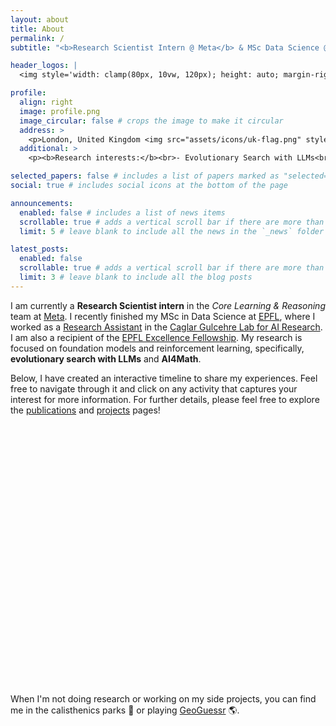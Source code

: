```yaml
---
layout: about
title: About
permalink: /
subtitle: "<b>Research Scientist Intern @ Meta</b> & MSc Data Science @ EPFL"

header_logos: |
  <img style='width: clamp(80px, 10vw, 120px); height: auto; margin-right:15px; vertical-align:bottom; transform: translateY(7px);' src='assets/img/meta-logo.png'/><img style='width: clamp(80px, 3.75vw, 120px); height: auto; margin-right:10px; vertical-align:bottom; transform: translateY(8px)' src='assets/img/epfl-logo.png'/>

profile:
  align: right
  image: profile.png
  image_circular: false # crops the image to make it circular
  address: >
    <p>London, United Kingdom <img src="assets/icons/uk-flag.png" style="display:inline-block;height:1em; width:auto; transform:translate(0, -0.2em)"/></p>
  additional: >
    <p><b>Research interests:</b><br>- Evolutionary Search with LLMs<br>- AI for Science<br>- Reinforcement Learning</p>

selected_papers: false # includes a list of papers marked as "selected={true}"
social: true # includes social icons at the bottom of the page

announcements:
  enabled: false # includes a list of news items
  scrollable: true # adds a vertical scroll bar if there are more than 3 news items
  limit: 5 # leave blank to include all the news in the `_news` folder

latest_posts:
  enabled: false
  scrollable: true # adds a vertical scroll bar if there are more than 3 new posts items
  limit: 3 # leave blank to include all the blog posts
---
```


I am currently a **Research Scientist intern** in the <i>Core Learning & Reasoning</i> team at [Meta](https://ai.meta.com/research/). I recently finished my MSc in Data Science at [EPFL](https://www.epfl.ch/education/master/programs/data-science/), where I worked as a [Research Assistant](https://www.epfl.ch/schools/ic/education/master/research-scholars/) in the 
[Caglar Gulcehre Lab for AI Research](https://www.epfl.ch/labs/claire/). I am also a recipient of the 
[EPFL Excellence Fellowship](https://www.epfl.ch/education/master/master-excellence-fellowships/). My research is focused on foundation models and reinforcement learning, specifically, **evolutionary search with LLMs** and **AI4Math**.

Below, I have created an interactive timeline to share my experiences. Feel free to navigate through 
it and click on any activity that captures your interest for more information. For further details, please feel free to 
explore the [publications](/publications/) and [projects](/projects/) pages!

<link title="timeline-styles" rel="stylesheet" href="https://cdn.knightlab.com/libs/timeline3/latest/css/timeline.css">
<script src="assets/js/timeline/timeline.js"></script>

<div id='timeline-embed' style="width: 100%; height: 400px"></div>

<script type="text/javascript">
    var additionalOptions = {
      start_at_end: true,
      initial_zoom: 3,
      timenav_position: "bottom",
      default_bg_color: "white", 
    }
    
    timeline = new TL.Timeline('timeline-embed',
    'https://docs.google.com/spreadsheets/d/1vfb38Mi1ox5uSLxw1nuTH-0lMjcB_U8V_gy5B0FtoeY/',
    additionalOptions);
</script><br>

When I'm not doing research or working on my side projects, you can find me in the calisthenics parks 🤸 or playing [GeoGuessr](https://www.geoguessr.com/) 🌎. 